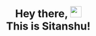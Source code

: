 <h1 align = "center" >Hey there,  <img src="https://raw.githubusercontent.com/MartinHeinz/MartinHeinz/master/wave.gif" width="30px"> <br>This is Sitanshu!</h1>
